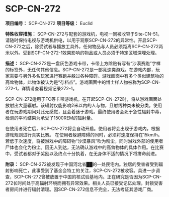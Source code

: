 # SCP-CN-272


**项目编号：** SCP-CN-272
**项目等级：** Euclid

**特殊收容措施：** SCP-CN-272与配套的游戏机，电视一同被收容于Site-CN-51。请随时保持电视与游戏机供电，以用于观察SCP-CN-272的异常性。开启SCP-CN-272之后，除受试者与播放工具外，任何物品与人员必须距离SCP-CN-272两米以外。受到SCP-CN-272-1效果影响的物品或人员必须于特定区域深埋处理。

**描述：** SCP-CN-272是一盘灰色游戏卡带，卡带上方除贴有写有“沙漠赛跑”字样的标签外，无任何其他信息。SCP-CN-272是一部竞速类游戏。在游戏内部，玩家需要与另外多名玩家进行赛跑并躲过各种障碍。游戏画面中有多个类似建筑物的高耸物体，此物体被认为是“存档点”。游戏画面中的博士样人物被称为SCP-CN-272-1，详情请查看视频记录272-1。

SCP-CN-272适用于FC等卡带游戏机。在开起SCP-CN-272时，将从游戏画面处放射出大量辐射。该辐射仅能影响2米以内的人与物，且射线种类未被分类。使用者在玩游戏期间对此无感觉，且会着迷于游戏。最终使用者会死于急性辐射中毒，检测的平均结果为承受了1500REM的辐射量。

在使用者死亡后，SCP-CN-272将会自动开启。使用者将会出现于游戏内，根据游戏规则进行真实比赛。
在使用者躲避障碍的同时，必须将速度保持在15km/h。若低于次速度，将被游戏中的障碍物“沙漠暴风”吹为粉尘，同时游戏外部的使用者尸体也会化为粉尘。因无人到达，无法确认游戏中的高耸物体的具体作用。在比赛中，受试者都对于奖励以及终点十分执着，在无身体不适的情况下将拼命前进。

**附录：** SCP-CN-272被发现于中国河北省██的一处民宅内。独居的受害者受到辐射影响死亡，此事受到了基金会特工的关注，SCP-CN-272被收容。具进一步调查，SCP-CN-272曾被放置于中国的核试验基地内。正在研究是否因为SCP-CN-272长时间处于高辐射环境而拥有异常效果。相关人员已接受记忆处理，封锁受害者房间并进行辐射清理。因SCP-CN-272信息不完全，无法考证其游戏厂商。








